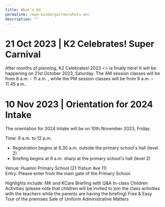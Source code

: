 ```yaml
---
title: What's On
permalink: /moe-kindergarten/whats-on/
description: ""
---
```

# 21 Oct 2023  |  K2 Celebrates! Super Carnival

After months of planning, K2 Celebrates! 2023 &lt;&gt; is finally here! It will be happening on 21st October 2023, Saturday. The AM session classes will be from 8 a.m. - 11 a.m. , while the PM session classes will be from 9 a.m. – 11.45 a.m..

# 10 Nov 2023  |  Orientation for 2024 Intake

The orientation for 2024 Intake will be on 10th November 2023, Friday.

Time: 9 a.m. to 12 p.m. <br>

* Registration begins at 8.30 a.m. outside the primary school's hall (level 2) <br>
* Briefing begins at 9 a.m. sharp at the primary school's hall (level 2)<br>

Venue: Huamin Primary School (21 Yishun Ave 11)<br>
Entry: Please enter from the main gate of the Primary School.<br>

Highlights include:
MK and KCare Briefing with Q&amp;A
In-class Children Activities (please note that children will be invited to join the class activities with the teachers while the parents are having the briefing)
Free &amp; Easy Tour of the premises
Sale of Uniform
Administrative Matters